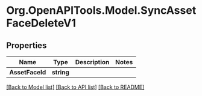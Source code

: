 # Org.OpenAPITools.Model.SyncAssetFaceDeleteV1

## Properties

Name | Type | Description | Notes
------------ | ------------- | ------------- | -------------
**AssetFaceId** | **string** |  | 

[[Back to Model list]](../../README.md#documentation-for-models) [[Back to API list]](../../README.md#documentation-for-api-endpoints) [[Back to README]](../../README.md)

